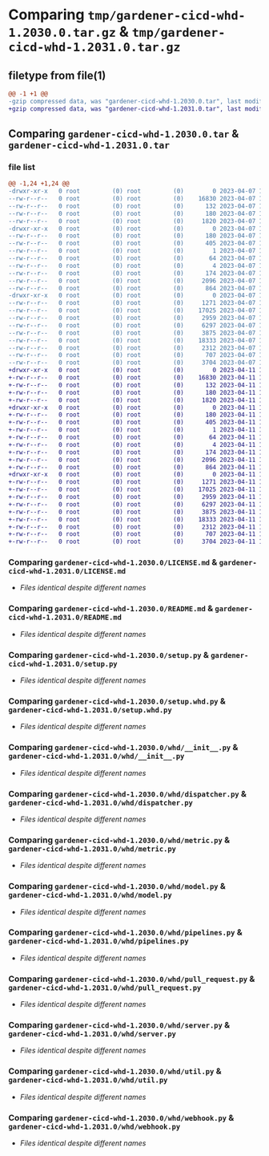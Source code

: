 # Comparing `tmp/gardener-cicd-whd-1.2030.0.tar.gz` & `tmp/gardener-cicd-whd-1.2031.0.tar.gz`

## filetype from file(1)

```diff
@@ -1 +1 @@
-gzip compressed data, was "gardener-cicd-whd-1.2030.0.tar", last modified: Fri Apr  7 16:33:09 2023, max compression
+gzip compressed data, was "gardener-cicd-whd-1.2031.0.tar", last modified: Tue Apr 11 14:25:22 2023, max compression
```

## Comparing `gardener-cicd-whd-1.2030.0.tar` & `gardener-cicd-whd-1.2031.0.tar`

### file list

```diff
@@ -1,24 +1,24 @@
-drwxr-xr-x   0 root         (0) root         (0)        0 2023-04-07 16:33:09.460254 gardener-cicd-whd-1.2030.0/
--rw-r--r--   0 root         (0) root         (0)    16830 2023-04-07 16:32:17.000000 gardener-cicd-whd-1.2030.0/LICENSE.md
--rw-r--r--   0 root         (0) root         (0)      132 2023-04-07 16:32:17.000000 gardener-cicd-whd-1.2030.0/NOTICE.md
--rw-r--r--   0 root         (0) root         (0)      180 2023-04-07 16:33:09.460254 gardener-cicd-whd-1.2030.0/PKG-INFO
--rw-r--r--   0 root         (0) root         (0)     1820 2023-04-07 16:32:17.000000 gardener-cicd-whd-1.2030.0/README.md
-drwxr-xr-x   0 root         (0) root         (0)        0 2023-04-07 16:33:09.460254 gardener-cicd-whd-1.2030.0/gardener_cicd_whd.egg-info/
--rw-r--r--   0 root         (0) root         (0)      180 2023-04-07 16:33:09.000000 gardener-cicd-whd-1.2030.0/gardener_cicd_whd.egg-info/PKG-INFO
--rw-r--r--   0 root         (0) root         (0)      405 2023-04-07 16:33:09.000000 gardener-cicd-whd-1.2030.0/gardener_cicd_whd.egg-info/SOURCES.txt
--rw-r--r--   0 root         (0) root         (0)        1 2023-04-07 16:33:09.000000 gardener-cicd-whd-1.2030.0/gardener_cicd_whd.egg-info/dependency_links.txt
--rw-r--r--   0 root         (0) root         (0)       64 2023-04-07 16:33:09.000000 gardener-cicd-whd-1.2030.0/gardener_cicd_whd.egg-info/requires.txt
--rw-r--r--   0 root         (0) root         (0)        4 2023-04-07 16:33:09.000000 gardener-cicd-whd-1.2030.0/gardener_cicd_whd.egg-info/top_level.txt
--rw-r--r--   0 root         (0) root         (0)      174 2023-04-07 16:33:09.460254 gardener-cicd-whd-1.2030.0/setup.cfg
--rw-r--r--   0 root         (0) root         (0)     2096 2023-04-07 16:32:17.000000 gardener-cicd-whd-1.2030.0/setup.py
--rw-r--r--   0 root         (0) root         (0)      864 2023-04-07 16:32:17.000000 gardener-cicd-whd-1.2030.0/setup.whd.py
-drwxr-xr-x   0 root         (0) root         (0)        0 2023-04-07 16:33:09.460254 gardener-cicd-whd-1.2030.0/whd/
--rw-r--r--   0 root         (0) root         (0)     1271 2023-04-07 16:32:17.000000 gardener-cicd-whd-1.2030.0/whd/__init__.py
--rw-r--r--   0 root         (0) root         (0)    17025 2023-04-07 16:32:17.000000 gardener-cicd-whd-1.2030.0/whd/dispatcher.py
--rw-r--r--   0 root         (0) root         (0)     2959 2023-04-07 16:32:17.000000 gardener-cicd-whd-1.2030.0/whd/metric.py
--rw-r--r--   0 root         (0) root         (0)     6297 2023-04-07 16:32:17.000000 gardener-cicd-whd-1.2030.0/whd/model.py
--rw-r--r--   0 root         (0) root         (0)     3875 2023-04-07 16:32:17.000000 gardener-cicd-whd-1.2030.0/whd/pipelines.py
--rw-r--r--   0 root         (0) root         (0)    18333 2023-04-07 16:32:17.000000 gardener-cicd-whd-1.2030.0/whd/pull_request.py
--rw-r--r--   0 root         (0) root         (0)     2312 2023-04-07 16:32:17.000000 gardener-cicd-whd-1.2030.0/whd/server.py
--rw-r--r--   0 root         (0) root         (0)      707 2023-04-07 16:32:17.000000 gardener-cicd-whd-1.2030.0/whd/util.py
--rw-r--r--   0 root         (0) root         (0)     3704 2023-04-07 16:32:17.000000 gardener-cicd-whd-1.2030.0/whd/webhook.py
+drwxr-xr-x   0 root         (0) root         (0)        0 2023-04-11 14:25:22.035544 gardener-cicd-whd-1.2031.0/
+-rw-r--r--   0 root         (0) root         (0)    16830 2023-04-11 14:23:16.000000 gardener-cicd-whd-1.2031.0/LICENSE.md
+-rw-r--r--   0 root         (0) root         (0)      132 2023-04-11 14:23:16.000000 gardener-cicd-whd-1.2031.0/NOTICE.md
+-rw-r--r--   0 root         (0) root         (0)      180 2023-04-11 14:25:22.035544 gardener-cicd-whd-1.2031.0/PKG-INFO
+-rw-r--r--   0 root         (0) root         (0)     1820 2023-04-11 14:23:16.000000 gardener-cicd-whd-1.2031.0/README.md
+drwxr-xr-x   0 root         (0) root         (0)        0 2023-04-11 14:25:22.031544 gardener-cicd-whd-1.2031.0/gardener_cicd_whd.egg-info/
+-rw-r--r--   0 root         (0) root         (0)      180 2023-04-11 14:25:21.000000 gardener-cicd-whd-1.2031.0/gardener_cicd_whd.egg-info/PKG-INFO
+-rw-r--r--   0 root         (0) root         (0)      405 2023-04-11 14:25:22.000000 gardener-cicd-whd-1.2031.0/gardener_cicd_whd.egg-info/SOURCES.txt
+-rw-r--r--   0 root         (0) root         (0)        1 2023-04-11 14:25:21.000000 gardener-cicd-whd-1.2031.0/gardener_cicd_whd.egg-info/dependency_links.txt
+-rw-r--r--   0 root         (0) root         (0)       64 2023-04-11 14:25:21.000000 gardener-cicd-whd-1.2031.0/gardener_cicd_whd.egg-info/requires.txt
+-rw-r--r--   0 root         (0) root         (0)        4 2023-04-11 14:25:21.000000 gardener-cicd-whd-1.2031.0/gardener_cicd_whd.egg-info/top_level.txt
+-rw-r--r--   0 root         (0) root         (0)      174 2023-04-11 14:25:22.035544 gardener-cicd-whd-1.2031.0/setup.cfg
+-rw-r--r--   0 root         (0) root         (0)     2096 2023-04-11 14:23:17.000000 gardener-cicd-whd-1.2031.0/setup.py
+-rw-r--r--   0 root         (0) root         (0)      864 2023-04-11 14:23:17.000000 gardener-cicd-whd-1.2031.0/setup.whd.py
+drwxr-xr-x   0 root         (0) root         (0)        0 2023-04-11 14:25:22.035544 gardener-cicd-whd-1.2031.0/whd/
+-rw-r--r--   0 root         (0) root         (0)     1271 2023-04-11 14:23:17.000000 gardener-cicd-whd-1.2031.0/whd/__init__.py
+-rw-r--r--   0 root         (0) root         (0)    17025 2023-04-11 14:23:17.000000 gardener-cicd-whd-1.2031.0/whd/dispatcher.py
+-rw-r--r--   0 root         (0) root         (0)     2959 2023-04-11 14:23:17.000000 gardener-cicd-whd-1.2031.0/whd/metric.py
+-rw-r--r--   0 root         (0) root         (0)     6297 2023-04-11 14:23:17.000000 gardener-cicd-whd-1.2031.0/whd/model.py
+-rw-r--r--   0 root         (0) root         (0)     3875 2023-04-11 14:23:17.000000 gardener-cicd-whd-1.2031.0/whd/pipelines.py
+-rw-r--r--   0 root         (0) root         (0)    18333 2023-04-11 14:23:17.000000 gardener-cicd-whd-1.2031.0/whd/pull_request.py
+-rw-r--r--   0 root         (0) root         (0)     2312 2023-04-11 14:23:17.000000 gardener-cicd-whd-1.2031.0/whd/server.py
+-rw-r--r--   0 root         (0) root         (0)      707 2023-04-11 14:23:17.000000 gardener-cicd-whd-1.2031.0/whd/util.py
+-rw-r--r--   0 root         (0) root         (0)     3704 2023-04-11 14:23:17.000000 gardener-cicd-whd-1.2031.0/whd/webhook.py
```

### Comparing `gardener-cicd-whd-1.2030.0/LICENSE.md` & `gardener-cicd-whd-1.2031.0/LICENSE.md`

 * *Files identical despite different names*

### Comparing `gardener-cicd-whd-1.2030.0/README.md` & `gardener-cicd-whd-1.2031.0/README.md`

 * *Files identical despite different names*

### Comparing `gardener-cicd-whd-1.2030.0/setup.py` & `gardener-cicd-whd-1.2031.0/setup.py`

 * *Files identical despite different names*

### Comparing `gardener-cicd-whd-1.2030.0/setup.whd.py` & `gardener-cicd-whd-1.2031.0/setup.whd.py`

 * *Files identical despite different names*

### Comparing `gardener-cicd-whd-1.2030.0/whd/__init__.py` & `gardener-cicd-whd-1.2031.0/whd/__init__.py`

 * *Files identical despite different names*

### Comparing `gardener-cicd-whd-1.2030.0/whd/dispatcher.py` & `gardener-cicd-whd-1.2031.0/whd/dispatcher.py`

 * *Files identical despite different names*

### Comparing `gardener-cicd-whd-1.2030.0/whd/metric.py` & `gardener-cicd-whd-1.2031.0/whd/metric.py`

 * *Files identical despite different names*

### Comparing `gardener-cicd-whd-1.2030.0/whd/model.py` & `gardener-cicd-whd-1.2031.0/whd/model.py`

 * *Files identical despite different names*

### Comparing `gardener-cicd-whd-1.2030.0/whd/pipelines.py` & `gardener-cicd-whd-1.2031.0/whd/pipelines.py`

 * *Files identical despite different names*

### Comparing `gardener-cicd-whd-1.2030.0/whd/pull_request.py` & `gardener-cicd-whd-1.2031.0/whd/pull_request.py`

 * *Files identical despite different names*

### Comparing `gardener-cicd-whd-1.2030.0/whd/server.py` & `gardener-cicd-whd-1.2031.0/whd/server.py`

 * *Files identical despite different names*

### Comparing `gardener-cicd-whd-1.2030.0/whd/util.py` & `gardener-cicd-whd-1.2031.0/whd/util.py`

 * *Files identical despite different names*

### Comparing `gardener-cicd-whd-1.2030.0/whd/webhook.py` & `gardener-cicd-whd-1.2031.0/whd/webhook.py`

 * *Files identical despite different names*

